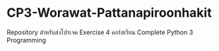# CP3-Worawat-Pattanapiroonhakit
Repository สำหรับส่งโปรเจค Exercise 4 คอร์สเรียน Complete Python 3 Programming
